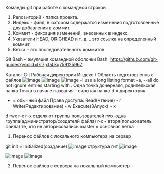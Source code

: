 Команды git при работе с командной строкой
1.  Репозиторий - папка проекта.
2.  Индекс - файл, в котором содержатся изменения подготовленные для добавления в коммит.
3.  Коммит - фиксация изменений, внесенных в индекс.
4.  Указатели HEAD, ORIGHEAD и т. д. _ это ссылка на определенный коммит.
5.  Ветка - это последовательноть коммитов.

Git Bash - эмуляция командной оболочки Bash.
https://github.com/git-guides?ysclid=l7r7jx043q759125967

Каталог Git
Рабочая директория
Индекс / Область подготовленных файлов
![image](https://user-images.githubusercontent.com/97594483/188800474-c80d952b-d02a-4342-bab0-4e41afcddcef.png)
![image](https://user-images.githubusercontent.com/97594483/188801142-778571f8-a276-4b4f-a356-56617a6e3d45.png)
![image](https://user-images.githubusercontent.com/97594483/188803841-595f0270-c19b-4b79-ac7e-f9df57eb4e44.png)
  -l                         use a long listing format
  -a, --all                  do not ignore entries starting with .
  Одна точка дочернаяя, родительская папка
  Точка в начале названия - скрытая папка
  d = директория.
  - = обычный файл
  Права доступа:
  Read(Чтение) - r
  Write(Редактирование) - w
  Execute(ЗАпуск) - x
  
  d rwx r-x r-x
  отделяют группы пользователей rwx-одна группа(администратор/создателй файла) r-x - вторя(пользователь файла) те, кто не авторизовались
  master = основная ветка
  
  
  1. Перенос файлов с локального компьютера на сервер

  git init = Initialized(создание)
![image](https://user-images.githubusercontent.com/97594483/188810482-f438bb22-3288-4fcc-a2be-ac0954f37aab.png)
структура гит
![image](https://user-images.githubusercontent.com/97594483/188814258-258af322-666a-4e82-9d9c-5d2b2d86e9d6.png)

![image](https://user-images.githubusercontent.com/97594483/188816378-54a008af-ba73-4786-b760-a9ac1386a2ac.png)
![image](https://user-images.githubusercontent.com/97594483/188817241-bb6e0443-b8a0-44e9-8a45-fda99a84dcf6.png)

  2. Перенос файлов с сервера на локальный компьютер









